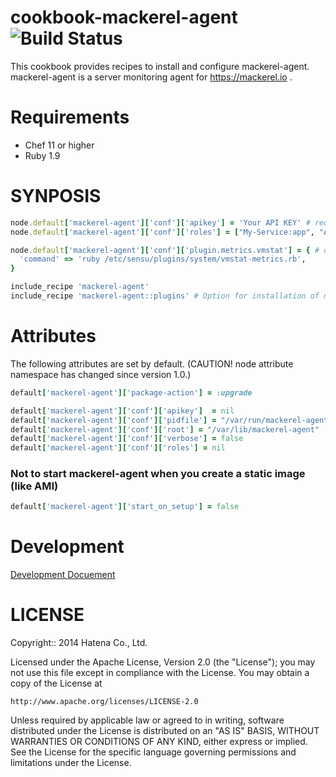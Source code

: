 cookbook-mackerel-agent ![Build Status](https://circleci.com/gh/mackerelio/cookbook-mackerel-agent.svg?style=shield&circle-token=d1d6814ee3a6add935eca5549de378d58f75a59f)
=======================

This cookbook provides recipes to install and configure mackerel-agent.
mackerel-agent is a server monitoring agent for https://mackerel.io .

Requirements
============

- Chef 11 or higher
- Ruby 1.9

SYNPOSIS
========

```ruby
node.default['mackerel-agent']['conf']['apikey'] = 'Your API KEY' # required
node.default['mackerel-agent']['conf']['roles'] = ["My-Service:app", "Another-Service:db"] # optional

node.default['mackerel-agent']['conf']['plugin.metrics.vmstat'] = { # optional
  'command' => 'ruby /etc/sensu/plugins/system/vmstat-metrics.rb',
}

include_recipe 'mackerel-agent'
include_recipe 'mackerel-agent::plugins' # Option for installation of mackerel-agent-plugins package
```

Attributes
==========

The following attributes are set by default.
(CAUTION! node attribute namespace has changed since version 1.0.)

```ruby
default['mackerel-agent']['package-action'] = :upgrade

default['mackerel-agent']['conf']['apikey']  = nil
default['mackerel-agent']['conf']['pidfile'] = "/var/run/mackerel-agent.pid"
default['mackerel-agent']['conf']['root'] = "/var/lib/mackerel-agent"
default['mackerel-agent']['conf']['verbose'] = false
default['mackerel-agent']['conf']['roles'] = nil
```

### Not to start mackerel-agent when you create a static image (like AMI)

```ruby
default['mackerel-agent']['start_on_setup'] = false
```

Development
===========

[Development Docuement](DEVELOPMENT.md)

LICENSE
=======

Copyright:: 2014 Hatena Co., Ltd.

Licensed under the Apache License, Version 2.0 (the "License");
you may not use this file except in compliance with the License.
You may obtain a copy of the License at

    http://www.apache.org/licenses/LICENSE-2.0

Unless required by applicable law or agreed to in writing, software
distributed under the License is distributed on an "AS IS" BASIS,
WITHOUT WARRANTIES OR CONDITIONS OF ANY KIND, either express or implied.
See the License for the specific language governing permissions and
limitations under the License.
